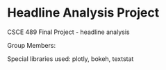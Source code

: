 # Headline Analysis Project
CSCE 489 Final Project - headline analysis

Group Members: 

Special libraries used: plotly, bokeh, textstat

